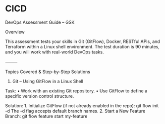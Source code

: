 # CICD
DevOps Assessment Guide – GSK

Overview

This assessment tests your skills in Git (GitFlow), Docker, RESTful APIs, and Terraform within a Linux shell environment. The test duration is 90 minutes, and you will work with real-world DevOps tasks.

⸻

Topics Covered & Step-by-Step Solutions

1. Git – Using GitFlow in a Linux Shell

Task:
	•	Work with an existing Git repository.
	•	Use GitFlow to define a specific version control structure.

Solution:
	1.	Initialize GitFlow (if not already enabled in the repo): git flow init -d 
 The -d flag accepts default branch names.
2.	Start a New Feature Branch: 
git flow feature start my-feature 
